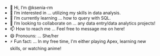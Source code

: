 - 👋 Hi, I’m @ksenia-rm
- 👀 I’m interested in ... utilizing my skills in data analysis.
- 🌱 I’m currently learning ... how to query with SQL.
- 💞️ I’m looking to collaborate on ... any data entry/data analytics projects!
- 📫 How to reach me ... Feel free to message me on here!
- 😄 Pronouns: ... She/her
- ⚡ Fun fact: ... In my free time, I'm either playing Apex, learning new skills, or watching anime! 

<!---
ksenia-rm/ksenia-rm is a ✨ special ✨ repository because its `README.md` (this file) appears on your GitHub profile.
You can click the Preview link to take a look at your changes.
--->
